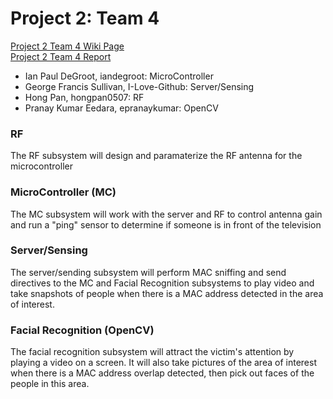 Project 2: Team 4
=================
[Project 2 Team 4 Wiki Page](https://github.com/CourseReps/ECEN489-Spring2015/wiki/Project-2-Team-4)  
[Project 2 Team 4 Report](https://github.com/CourseReps/ECEN489-Spring2015/wiki/Project-2-Team-4-Report)  

* Ian Paul DeGroot, iandegroot: MicroController
* George Francis Sullivan, I-Love-Github: Server/Sensing
* Hong Pan, hongpan0507: RF
* Pranay Kumar Eedara, epranaykumar: OpenCV

### RF
The RF subsystem will design and paramaterize the RF antenna for the microcontroller

### MicroController (MC)
The MC subsystem will work with the server and RF to control antenna gain and run a "ping" sensor to determine if someone is in front of the television

### Server/Sensing
The server/sending subsystem will perform MAC sniffing and send directives to the MC and Facial Recognition subsystems to play video and take snapshots of people when there is a MAC address detected in the area of interest.

### Facial Recognition (OpenCV)
The facial recognition subsystem will attract the victim's attention by playing a video on a screen.  It will also take pictures of the area of interest when there is a MAC address overlap detected, then pick out faces of the people in this area.
